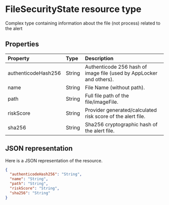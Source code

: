 # FileSecurityState resource type

Complex type containing information about the file (not process) related to the alert

## Properties

| Property   | Type|Description|
|:---------------|:--------|:----------|
|authenticodeHash256|String|Authenticode 256 hash of image file (used by AppLocker and others).|
|name|String|File Name (without path).|
|path|String|Full file path of the file/imageFile.|
|riskScore|String|Provider generated/calculated risk score of the alert file.|
|sha256|String|Sha256 cryptographic hash of the alert file.|

## JSON representation

Here is a JSON representation of the resource.

<!-- {
  "blockType": "resource",
  "optionalProperties": [

  ],
  "@odata.type": "microsoft.graph.FileSecurityState"
}-->

```json
{
  "authenticodeHash256": "String",
  "name": "String",
  "path": "String",
  "riskScore": "String",
  "sha256": "String"
}

```

<!-- uuid: 8fcb5dbc-d5aa-4681-8e31-b001d5168d79
2015-10-25 14:57:30 UTC -->
<!-- {
  "type": "#page.annotation",
  "description": "FileSecurityState resource",
  "keywords": "",
  "section": "documentation",
  "tocPath": ""
}-->